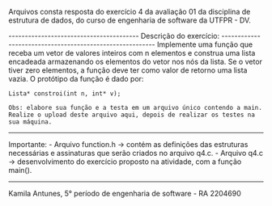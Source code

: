 Arquivos consta resposta do exercício 4 da avaliação 01 da disciplina de estrutura de dados, do curso de engenharia de software da UTFPR - DV.

---------------------------------------- Descrição do exercício: ---------------------------------------------------------
    Implemente uma função que receba um vetor de valores inteiros com n elementos e construa uma lista encadeada armazenando os elementos do vetor nos nós da lista. Se o vetor tiver zero elementos, a função deve ter como valor de retorno uma lista vazia. O protótipo da função é dado por: 

    Lista* constroi(int n, int* v);

    Obs: elabore sua função e a testa em um arquivo único contendo a main. Realize o upload deste arquivo aqui, depois de realizar os testes na sua máquina.
--------------------------------------------------------------------------------------------------------------------------

Importante:
    - Arquivo function.h -> contém as definições das estruturas necessárias e assinaturas que serão criados no arquivo q4.c.
    - Arquivo q4.c -> desenvolvimento do exercício proposto na atividade, com a função main().

--------------------------------------------------------------------------------------------------------------------------

Kamila Antunes, 5° período de engenharia de software - RA 2204690